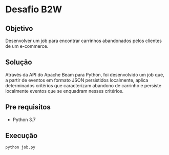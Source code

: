 # Desafio B2W

## Objetivo
Desenvolver um job para encontrar carrinhos abandonados pelos clientes de um e-commerce. 

## Solução
Através da API do Apache Beam para Python, foi desenvolvido um job que, a partir de eventos em formato JSON persistidos localmente, aplica determinados critérios que caracterizam abandono de carrinho e persiste localmente eventos que se enquadram nesses critérios.  

## Pre requisitos
* Python 3.7

## Execução
`python job.py`

